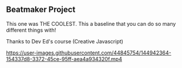 ## Beatmaker Project

This one was THE COOLEST. This a baseline that you can do so many different things with!

Thanks to Dev Ed's course (Creative Javascript)


https://user-images.githubusercontent.com/44845754/144942364-154337d8-3372-45ce-95ff-aea4a934320f.mp4

